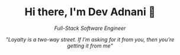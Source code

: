 <h1 align="center">Hi there, I'm Dev Adnani 👋</h1>

<p align="center">
  <em>Full-Stack Software Engineer</em>
</p>

<div align="center">
  <em>"Loyalty is a two-way street. If I’m asking for it from you, then you’re getting it from me"</em>
</div>
